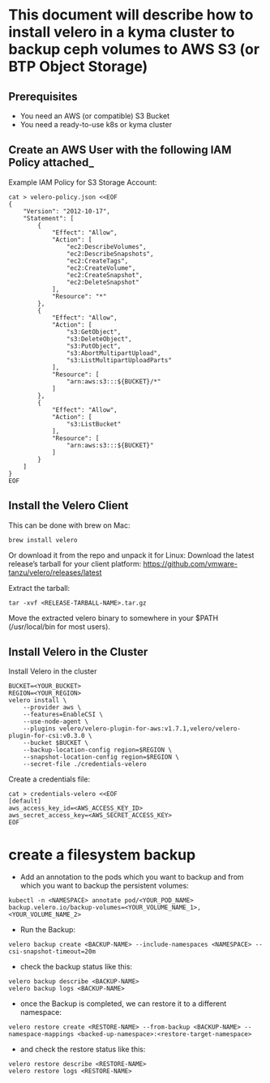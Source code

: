 # This document will describe how to install velero in a kyma cluster to backup ceph volumes to AWS S3 (or BTP Object Storage)

## Prerequisites

- You need an AWS (or compatible) S3 Bucket
- You need a ready-to-use k8s or kyma cluster

## Create an AWS User with the following IAM Policy attached_
Example IAM Policy for S3 Storage Account: 
```
cat > velero-policy.json <<EOF
{
    "Version": "2012-10-17",
    "Statement": [
        {
            "Effect": "Allow",
            "Action": [
                "ec2:DescribeVolumes",
                "ec2:DescribeSnapshots",
                "ec2:CreateTags",
                "ec2:CreateVolume",
                "ec2:CreateSnapshot",
                "ec2:DeleteSnapshot"
            ],
            "Resource": "*"
        },
        {
            "Effect": "Allow",
            "Action": [
                "s3:GetObject",
                "s3:DeleteObject",
                "s3:PutObject",
                "s3:AbortMultipartUpload",
                "s3:ListMultipartUploadParts"
            ],
            "Resource": [
                "arn:aws:s3:::${BUCKET}/*"
            ]
        },
        {
            "Effect": "Allow",
            "Action": [
                "s3:ListBucket"
            ],
            "Resource": [
                "arn:aws:s3:::${BUCKET}"
            ]
        }
    ]
}
EOF
```
## Install the Velero Client
This can be done with brew on Mac:
```
brew install velero
```
Or download it from the repo and unpack it for Linux:
Download the latest release’s tarball for your client platform: https://github.com/vmware-tanzu/velero/releases/latest

Extract the tarball:
```
tar -xvf <RELEASE-TARBALL-NAME>.tar.gz
```
Move the extracted velero binary to somewhere in your $PATH (/usr/local/bin for most users).


## Install Velero in the Cluster
Install Velero in the cluster
```
BUCKET=<YOUR_BUCKET>
REGION=<YOUR_REGION>
velero install \
    --provider aws \
    --features=EnableCSI \
    --use-node-agent \
    --plugins velero/velero-plugin-for-aws:v1.7.1,velero/velero-plugin-for-csi:v0.3.0 \
    --bucket $BUCKET \
    --backup-location-config region=$REGION \
    --snapshot-location-config region=$REGION \
    --secret-file ./credentials-velero
```

Create a credentials file:
```
cat > credentials-velero <<EOF
[default]
aws_access_key_id=<AWS_ACCESS_KEY_ID>
aws_secret_access_key=<AWS_SECRET_ACCESS_KEY>
EOF
```

# create a filesystem backup

- Add an annotation to the pods which you want to backup and from which you want to backup the persistent volumes:
```
kubectl -n <NAMESPACE> annotate pod/<YOUR_POD_NAME> backup.velero.io/backup-volumes=<YOUR_VOLUME_NAME_1>,<YOUR_VOLUME_NAME_2>
```
- Run the Backup:
```
velero backup create <BACKUP-NAME> --include-namespaces <NAMESPACE> --csi-snapshot-timeout=20m
```
- check the backup status like this:
```
velero backup describe <BACKUP-NAME>
velero backup logs <BACKUP-NAME>
```
- once the Backup is completed, we can restore it to a different namespace:
```
velero restore create <RESTORE-NAME> --from-backup <BACKUP-NAME> --namespace-mappings <backed-up-namespace>:<restore-target-namespace>
```
- and check the restore status like this:
```
velero restore describe <RESTORE-NAME>
velero restore logs <RESTORE-NAME>
```

